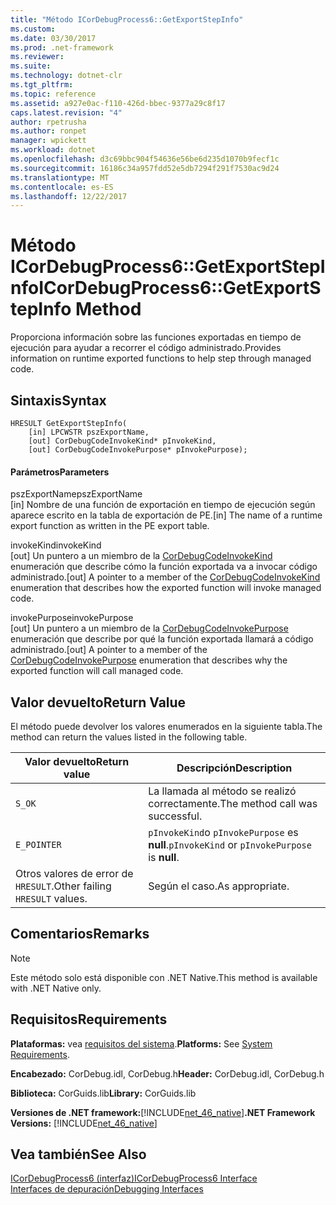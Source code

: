 ```yaml
---
title: "Método ICorDebugProcess6::GetExportStepInfo"
ms.custom: 
ms.date: 03/30/2017
ms.prod: .net-framework
ms.reviewer: 
ms.suite: 
ms.technology: dotnet-clr
ms.tgt_pltfrm: 
ms.topic: reference
ms.assetid: a927e0ac-f110-426d-bbec-9377a29c8f17
caps.latest.revision: "4"
author: rpetrusha
ms.author: ronpet
manager: wpickett
ms.workload: dotnet
ms.openlocfilehash: d3c69bbc904f54636e56be6d235d1070b9fecf1c
ms.sourcegitcommit: 16186c34a957fdd52e5db7294f291f7530ac9d24
ms.translationtype: MT
ms.contentlocale: es-ES
ms.lasthandoff: 12/22/2017
---
```

# <a name="icordebugprocess6getexportstepinfo-method"></a><span data-ttu-id="22c7f-102">Método ICorDebugProcess6::GetExportStepInfo</span><span class="sxs-lookup"><span data-stu-id="22c7f-102">ICorDebugProcess6::GetExportStepInfo Method</span></span>
<span data-ttu-id="22c7f-103">Proporciona información sobre las funciones exportadas en tiempo de ejecución para ayudar a recorrer el código administrado.</span><span class="sxs-lookup"><span data-stu-id="22c7f-103">Provides information on runtime exported functions to help step through managed code.</span></span>  
  
## <a name="syntax"></a><span data-ttu-id="22c7f-104">Sintaxis</span><span class="sxs-lookup"><span data-stu-id="22c7f-104">Syntax</span></span>  
  
```  
HRESULT GetExportStepInfo(  
    [in] LPCWSTR pszExportName,   
    [out] CorDebugCodeInvokeKind* pInvokeKind,   
    [out] CorDebugCodeInvokePurpose* pInvokePurpose);  
```  
  
#### <a name="parameters"></a><span data-ttu-id="22c7f-105">Parámetros</span><span class="sxs-lookup"><span data-stu-id="22c7f-105">Parameters</span></span>  
 <span data-ttu-id="22c7f-106">pszExportName</span><span class="sxs-lookup"><span data-stu-id="22c7f-106">pszExportName</span></span>  
 <span data-ttu-id="22c7f-107">[in] Nombre de una función de exportación en tiempo de ejecución según aparece escrito en la tabla de exportación de PE.</span><span class="sxs-lookup"><span data-stu-id="22c7f-107">[in] The name of a runtime export function as written in the PE export table.</span></span>  
  
 <span data-ttu-id="22c7f-108">invokeKind</span><span class="sxs-lookup"><span data-stu-id="22c7f-108">invokeKind</span></span>  
 <span data-ttu-id="22c7f-109">[out] Un puntero a un miembro de la [CorDebugCodeInvokeKind](../../../../docs/framework/unmanaged-api/debugging/cordebugcodeinvokekind-enumeration.md) enumeración que describe cómo la función exportada va a invocar código administrado.</span><span class="sxs-lookup"><span data-stu-id="22c7f-109">[out] A pointer to a member of the [CorDebugCodeInvokeKind](../../../../docs/framework/unmanaged-api/debugging/cordebugcodeinvokekind-enumeration.md) enumeration that describes how the exported function will invoke managed code.</span></span>  
  
 <span data-ttu-id="22c7f-110">invokePurpose</span><span class="sxs-lookup"><span data-stu-id="22c7f-110">invokePurpose</span></span>  
 <span data-ttu-id="22c7f-111">[out] Un puntero a un miembro de la [CorDebugCodeInvokePurpose](../../../../docs/framework/unmanaged-api/debugging/cordebugcodeinvokepurpose-enumeration.md) enumeración que describe por qué la función exportada llamará a código administrado.</span><span class="sxs-lookup"><span data-stu-id="22c7f-111">[out] A pointer to a member of the [CorDebugCodeInvokePurpose](../../../../docs/framework/unmanaged-api/debugging/cordebugcodeinvokepurpose-enumeration.md) enumeration that describes why the exported function will call managed code.</span></span>  
  
## <a name="return-value"></a><span data-ttu-id="22c7f-112">Valor devuelto</span><span class="sxs-lookup"><span data-stu-id="22c7f-112">Return Value</span></span>  
 <span data-ttu-id="22c7f-113">El método puede devolver los valores enumerados en la siguiente tabla.</span><span class="sxs-lookup"><span data-stu-id="22c7f-113">The method can return the values listed in the following table.</span></span>  
  
|<span data-ttu-id="22c7f-114">Valor devuelto</span><span class="sxs-lookup"><span data-stu-id="22c7f-114">Return value</span></span>|<span data-ttu-id="22c7f-115">Descripción</span><span class="sxs-lookup"><span data-stu-id="22c7f-115">Description</span></span>|  
|------------------|-----------------|  
|`S_OK`|<span data-ttu-id="22c7f-116">La llamada al método se realizó correctamente.</span><span class="sxs-lookup"><span data-stu-id="22c7f-116">The method call was successful.</span></span>|  
|`E_POINTER`|<span data-ttu-id="22c7f-117">`pInvokeKind`o `pInvokePurpose` es **null**.</span><span class="sxs-lookup"><span data-stu-id="22c7f-117">`pInvokeKind` or `pInvokePurpose` is **null**.</span></span>|  
|<span data-ttu-id="22c7f-118">Otros valores de error de `HRESULT`.</span><span class="sxs-lookup"><span data-stu-id="22c7f-118">Other failing `HRESULT` values.</span></span>|<span data-ttu-id="22c7f-119">Según el caso.</span><span class="sxs-lookup"><span data-stu-id="22c7f-119">As appropriate.</span></span>|  
  
## <a name="remarks"></a><span data-ttu-id="22c7f-120">Comentarios</span><span class="sxs-lookup"><span data-stu-id="22c7f-120">Remarks</span></span>  
  
> [!NOTE]
>  <span data-ttu-id="22c7f-121">Este método solo está disponible con .NET Native.</span><span class="sxs-lookup"><span data-stu-id="22c7f-121">This method is available with .NET Native only.</span></span>  
  
## <a name="requirements"></a><span data-ttu-id="22c7f-122">Requisitos</span><span class="sxs-lookup"><span data-stu-id="22c7f-122">Requirements</span></span>  
 <span data-ttu-id="22c7f-123">**Plataformas:** vea [requisitos del sistema](../../../../docs/framework/get-started/system-requirements.md).</span><span class="sxs-lookup"><span data-stu-id="22c7f-123">**Platforms:** See [System Requirements](../../../../docs/framework/get-started/system-requirements.md).</span></span>  
  
 <span data-ttu-id="22c7f-124">**Encabezado:** CorDebug.idl, CorDebug.h</span><span class="sxs-lookup"><span data-stu-id="22c7f-124">**Header:** CorDebug.idl, CorDebug.h</span></span>  
  
 <span data-ttu-id="22c7f-125">**Biblioteca:** CorGuids.lib</span><span class="sxs-lookup"><span data-stu-id="22c7f-125">**Library:** CorGuids.lib</span></span>  
  
 <span data-ttu-id="22c7f-126">**Versiones de .NET framework:**[!INCLUDE[net_46_native](../../../../includes/net-46-native-md.md)]</span><span class="sxs-lookup"><span data-stu-id="22c7f-126">**.NET Framework Versions:** [!INCLUDE[net_46_native](../../../../includes/net-46-native-md.md)]</span></span>  
  
## <a name="see-also"></a><span data-ttu-id="22c7f-127">Vea también</span><span class="sxs-lookup"><span data-stu-id="22c7f-127">See Also</span></span>  
 [<span data-ttu-id="22c7f-128">ICorDebugProcess6 (interfaz)</span><span class="sxs-lookup"><span data-stu-id="22c7f-128">ICorDebugProcess6 Interface</span></span>](../../../../docs/framework/unmanaged-api/debugging/icordebugprocess6-interface.md)  
 [<span data-ttu-id="22c7f-129">Interfaces de depuración</span><span class="sxs-lookup"><span data-stu-id="22c7f-129">Debugging Interfaces</span></span>](../../../../docs/framework/unmanaged-api/debugging/debugging-interfaces.md)
